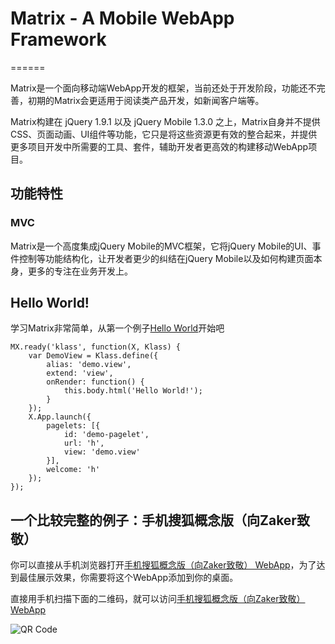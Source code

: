 # Matrix - A Mobile WebApp Framework
======

Matrix是一个面向移动端WebApp开发的框架，当前还处于开发阶段，功能还不完善，初期的Matrix会更适用于阅读类产品开发，如新闻客户端等。

Matrix构建在 jQuery 1.9.1 以及 jQuery Mobile 1.3.0 之上，Matrix自身并不提供CSS、页面动画、UI组件等功能，它只是将这些资源更有效的整合起来，并提供更多项目开发中所需要的工具、套件，辅助开发者更高效的构建移动WebApp项目。

## 功能特性

### MVC
Matrix是一个高度集成jQuery Mobile的MVC框架，它将jQuery Mobile的UI、事件控制等功能结构化，让开发者更少的纠结在jQuery Mobile以及如何构建页面本身，更多的专注在业务开发上。

## Hello World!

学习Matrix非常简单，从第一个例子[Hello World](https://github.com/mxjs/matrix/tree/master/examples/helloworld/ "Example")开始吧

```
MX.ready('klass', function(X, Klass) {
    var DemoView = Klass.define({
        alias: 'demo.view',
        extend: 'view',
        onRender: function() {
            this.body.html('Hello World!');
        }
    });
    X.App.launch({
        pagelets: [{
            id: 'demo-pagelet',
            url: 'h',
            view: 'demo.view'
        }],
        welcome: 'h'
    });
});
```

## 一个比较完整的例子：手机搜狐概念版（向Zaker致敬）

你可以直接从手机浏览器打开[手机搜狐概念版（向Zaker致敬） WebApp](http://mxjs.github.com/matrix/dev/examples/msohu/index.html "手机搜狐概念版（向Zaker致敬）")，为了达到最佳展示效果，你需要将这个WebApp添加到你的桌面。

直接用手机扫描下面的二维码，就可以访问[手机搜狐概念版（向Zaker致敬） WebApp](http://mxjs.github.com/matrix/dev/examples/msohu/index.html "手机搜狐概念版（向Zaker致敬）")

![QR Code](http://mxjs.github.com/matrix/dev/examples/msohu/qrcode.png)
